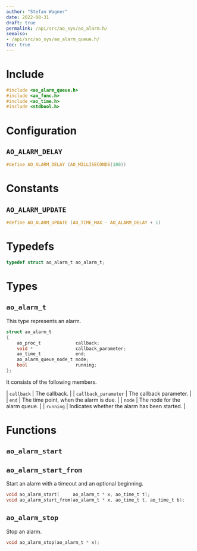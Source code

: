 ```yaml
---
author: "Stefan Wagner"
date: 2022-08-31
draft: true
permalink: /api/src/ao_sys/ao_alarm.h/
seealso:
- /api/src/ao_sys/ao_alarm_queue.h/
toc: true
---
```


# Include

```c
#include <ao_alarm_queue.h>
#include <ao_func.h>
#include <ao_time.h>
#include <stdbool.h>
```

# Configuration

## `AO_ALARM_DELAY`

```c
#define AO_ALARM_DELAY (AO_MILLISECONDS(100))
```

# Constants

## `AO_ALARM_UPDATE`

```c
#define AO_ALARM_UPDATE (AO_TIME_MAX - AO_ALARM_DELAY + 1)
```

# Typedefs

```c
typedef struct ao_alarm_t ao_alarm_t;
```

# Types

## `ao_alarm_t`

This type represents an alarm.

```c
struct ao_alarm_t
{
    ao_proc_t             callback;
    void *                callback_parameter;
    ao_time_t             end;
    ao_alarm_queue_node_t node;
    bool                  running;
};
```

It consists of the following members.

| `callback` | The callback. |
| `callback_parameter` | The callback parameter. |
| `end` | The time point, when the alarm is due. |
| `node` | The node for the alarm queue. |
| `running` | Indicates whether the alarm has been started. |

# Functions

## `ao_alarm_start`
## `ao_alarm_start_from`

Start an alarm with a timeout and an optional beginning.

```c
void ao_alarm_start(     ao_alarm_t * x, ao_time_t t);
void ao_alarm_start_from(ao_alarm_t * x, ao_time_t t, ao_time_t b);
```

## `ao_alarm_stop`

Stop an alarm.

```c
void ao_alarm_stop(ao_alarm_t * x);
```

